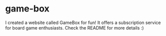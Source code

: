 # game-box
I created a website called GameBox for fun! It offers a subscription service for board game enthusiasts. Check the README for more details :)
